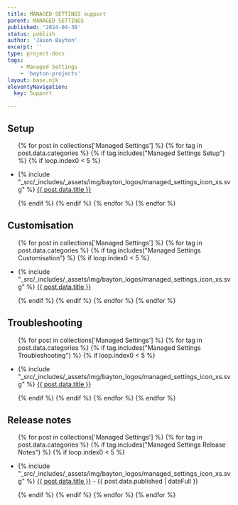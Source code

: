 ```yaml
---
title: MANAGED SETTINGS support
parent: MANAGED SETTINGS
published: '2024-04-30'
status: publish
author: 'Jason Bayton'
excerpt: ''
type: project-docs
tags: 
    - Managed Settings
    - 'bayton-projects'
layout: base.njk
eleventyNavigation:
  key: Support

---
```


<div class="grid grid-column-2 grid-column-mobile-1 grid-gap-h-20 grid-gap-mobile-h-0">
<div class="grid-left">

## Setup

<div class="support-list">
  <ul>

  {% for post in collections['Managed Settings'] %}
  {% for tag in post.data.categories %}
  {% if tag.includes("Managed Settings Setup") %}
  {% if loop.index0 < 5 %}

  <li>{% include "_src/_includes/_assets/img/bayton_logos/managed_settings_icon_xs.svg" %} <a href="{{ post.url | url }}">{{ post.data.title }}</a></li>

  {% endif %}
  {% endif %}
  {% endfor %}
  {% endfor %}

  </ul>
</div>

## Customisation

<div class="support-list">
  <ul>

  {% for post in collections['Managed Settings'] %}
  {% for tag in post.data.categories %}
  {% if tag.includes("Managed Settings Customisation") %}
  {% if loop.index0 < 5 %}

  <li>{% include "_src/_includes/_assets/img/bayton_logos/managed_settings_icon_xs.svg" %} <a href="{{ post.url | url }}">{{ post.data.title }}</a></li>

  {% endif %}
  {% endif %}
  {% endfor %}
  {% endfor %}

  </ul>
</div>

## Troubleshooting

<div class="support-list">
  <ul>

  {% for post in collections['Managed Settings'] %}
  {% for tag in post.data.categories %}
  {% if tag.includes("Managed Settings Troubleshooting") %}
  {% if loop.index0 < 5 %}

  <li>{% include "_src/_includes/_assets/img/bayton_logos/managed_settings_icon_xs.svg" %} <a href="{{ post.url | url }}">{{ post.data.title }}</a></li>

  {% endif %}
  {% endif %}
  {% endfor %}
  {% endfor %}

  </ul>
</div>

</div>
<div class="grid-right">

## Release notes

<div class="support-list">
  <ul>

  {% for post in collections['Managed Settings'] %}
  {% for tag in post.data.categories %}
  {% if tag.includes("Managed Settings Release Notes") %}
  {% if loop.index0 < 5 %}

  <li>{% include "_src/_includes/_assets/img/bayton_logos/managed_settings_icon_xs.svg" %} <a href="{{ post.url | url }}">{{ post.data.title }}</a> - {{ post.data.published | dateFull }}</li>

  {% endif %}
  {% endif %}
  {% endfor %}
  {% endfor %}

  </ul>
</div>

</div>
</div>